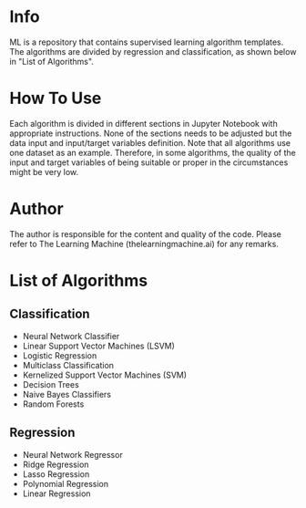# Info
ML is a repository that contains supervised learning algorithm templates. The algorithms are divided by regression and classification, as shown below in "List of Algorithms".

# How To Use
Each algorithm is divided in different sections in Jupyter Notebook with appropriate instructions. None of the sections needs to be adjusted but the data input and input/target variables definition. Note that all algorithms use one dataset as an example. Therefore, in some algorithms, the quality of the input and target variables of being suitable or proper in the circumstances might be very low.

# Author
The author is responsible for the content and quality of the code. Please refer to The Learning Machine (thelearningmachine.ai) for any remarks.

# List of Algorithms
## Classification
- Neural Network Classifier
- Linear Support Vector Machines (LSVM)
- Logistic Regression
- Multiclass Classification
- Kernelized Support Vector Machines (SVM)
- Decision Trees
- Naive Bayes Classifiers
- Random Forests
## Regression
- Neural Network Regressor
- Ridge Regression
- Lasso Regression
- Polynomial Regression
- Linear Regression
